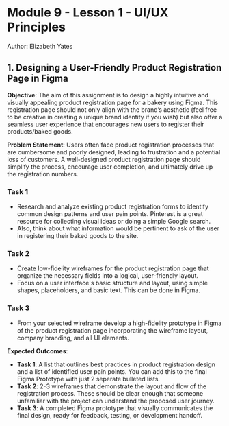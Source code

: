 # Module 9 - Lesson 1 - UI/UX Principles
Author: Elizabeth Yates

## 1. Designing a User-Friendly Product Registration Page in Figma

**Objective**: The aim of this assignment is to design a highly intuitive and visually appealing product registration page for a bakery using Figma. This registration page should not only align with the brand’s aesthetic (feel free to be creative in creating a unique brand identity if you wish) but also offer a seamless user experience that encourages new users to register their products/baked goods.

**Problem Statement**: Users often face product registration processes that are cumbersome and poorly designed, leading to frustration and a potential loss of customers. A well-designed product registration page should simplify the process, encourage user completion, and ultimately drive up the registration numbers.

### Task 1

- Research and analyze existing product registration forms to identify common design patterns and user pain points. Pinterest is a great resource for collecting visual ideas or doing a simple Google search. 
- Also, think about what information would be pertinent to ask of the user in registering their baked goods to the site. 

### Task 2 

- Create low-fidelity wireframes for the product registration page that organize the necessary fields into a logical, user-friendly layout. 
- Focus on a user interface's basic structure and layout, using simple shapes, placeholders, and basic text. This can be done in Figma. 

### Task 3 

- From your selected wireframe develop a high-fidelity prototype in Figma of the product registration page incorporating the wireframe layout, company branding, and all UI elements.

**Expected Outcomes**:

- **Task 1**: A list that outlines best practices in product registration design and a list of identified user pain points. You can add this to the final Figma Prototype with just 2 seperate bulleted lists. 
- **Task 2**: 2-3 wireframes that demonstrate the layout and flow of the registration process. These should be clear enough that someone unfamiliar with the project can understand the proposed user journey.
- **Task 3**: A completed Figma prototype that visually communicates the final design, ready for feedback, testing, or development handoff.
